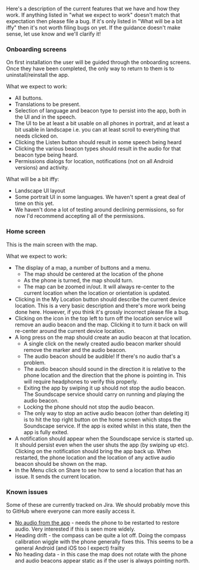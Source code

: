 Here's a description of the current features that we have and how they work. If anything listed in "what we expect to work" doesn't match that expectation then please file a bug. If it's only listed in "What will be a bit iffy" then it's not worth filing bugs on yet. If the guidance doesn't make sense, let use know and we'll clarify it!

### Onboarding screens
On first installation the user will be guided through the onboarding screens. Once they have been completed, the only way to return to them is to uninstall/reinstall the app.

 What we expect to work:
 * All buttons.
 * Translations to be present.
 * Selection of language and beacon type to persist into the app, both in the UI and in the speech.
 * The UI to be at least a bit usable on all phones in portrait, and at least a bit usable in landscape i.e. you can at least scroll to everything that needs clicked on.
 * Clicking the Listen button should result in some speech being heard
 * Clicking the various beacon types should result in the audio for that beacon type being heard.
 * Permissions dialogs for location, notifications (not on all Android versions) and activity.

What will be a bit iffy:
 * Landscape UI layout
 * Some portrait UI in some languages. We haven't spent a great deal of time on this yet.
 * We haven't done a lot of testing around declining permissions, so for now I'd recommend accepting all of the permissions.
 
### Home screen
This is the main screen with the map.
 
 What we expect to work:
 * The display of a map, a number of buttons and a menu.
    - The map should be centered at the location of the phone
    - As the phone is turned, the map should turn.
    - The map can be zoomed in/out. It will always re-center to the current location when the location or orientation is updated.
 * Clicking in the My Location button should describe the current device location. This is a very basic description and there's more work being done here. However, if you think it's grossly incorrect please file a bug.
 * Clicking on the icon in the top left to turn off the location service will remove an audio beacon and the map. Clicking it to turn it back on will re-center around the current device location.
 * A long press on the map should create an audio beacon at that location.
    - A single click on the newly created audio beacon marker should remove the marker and the audio beacon.
    - The audio beacon should be audible! If there's no audio that's a problem.
    - The audio beacon should sound in the direction it is relative to the phone location and the direction that the phone is pointing in. This will require headphones to verify this properly.
    - Exiting the app by swiping it up should not stop the audio beacon. The Soundscape service should carry on running and playing the audio beacon.
    - Locking the phone should not stop the audio beacon.
    - The only way to stop an active audio beacon (other than deleting it) is to hit the top right button on the home screen which stops the Soundscape service. If the app is exited whilst in this state, then the app is fully exited.
 * A notification should appear when the Soundscape service is started up. It should persist even when the user shuts the app (by swiping up etc). Clicking on the notification should bring the app back up. When restarted, the phone location and the location of any active audio beacon should be shown on the map.
 * In the Menu click on Share to see how to send a location that has an issue. It sends the current location.
  
 
### Known issues
 Some of these are currently tracked on Jira. We should probably move this to GitHub where everyone can more easily access it.
 
 * [No audio from the app](https://sta2020.atlassian.net/browse/SA-18) - needs the phone to be restarted to restore audio. Very interested if this is seen more widely.
 * Heading drift - the compass can be quite a lot off. Doing the compass calibration wiggle with the phone generally fixes this. This seems to be a general Android (and iOS too I expect) frailty
 * No heading data - in this case the map does not rotate with the phone and audio beacons appear static as if the user is always pointing north.
 